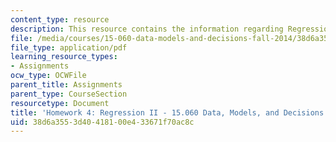 ```yaml
---
content_type: resource
description: This resource contains the information regarding Regression II.
file: /media/courses/15-060-data-models-and-decisions-fall-2014/38d6a3553d40418100e433671f70ac8c_MIT15_060F14_HW4-F14.pdf
file_type: application/pdf
learning_resource_types:
- Assignments
ocw_type: OCWFile
parent_title: Assignments
parent_type: CourseSection
resourcetype: Document
title: 'Homework 4: Regression II - 15.060 Data, Models, and Decisions - Fall 2014'
uid: 38d6a355-3d40-4181-00e4-33671f70ac8c
---
```

